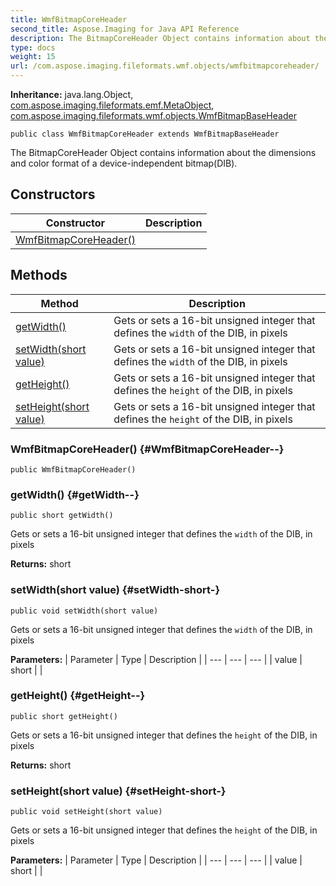 ```yaml
---
title: WmfBitmapCoreHeader
second_title: Aspose.Imaging for Java API Reference
description: The BitmapCoreHeader Object contains information about the dimensions     and color format of a device-independent bitmapDIB.
type: docs
weight: 15
url: /com.aspose.imaging.fileformats.wmf.objects/wmfbitmapcoreheader/
---
```

**Inheritance:**
java.lang.Object, [com.aspose.imaging.fileformats.emf.MetaObject](../../com.aspose.imaging.fileformats.emf/metaobject), [com.aspose.imaging.fileformats.wmf.objects.WmfBitmapBaseHeader](../../com.aspose.imaging.fileformats.wmf.objects/wmfbitmapbaseheader)
```
public class WmfBitmapCoreHeader extends WmfBitmapBaseHeader
```

The BitmapCoreHeader Object contains information about the dimensions and color format of a device-independent bitmap(DIB).
## Constructors

| Constructor | Description |
| --- | --- |
| [WmfBitmapCoreHeader()](#WmfBitmapCoreHeader--) |  |
## Methods

| Method | Description |
| --- | --- |
| [getWidth()](#getWidth--) | Gets or sets a 16-bit unsigned integer that defines the `width` of the DIB, in pixels |
| [setWidth(short value)](#setWidth-short-) | Gets or sets a 16-bit unsigned integer that defines the `width` of the DIB, in pixels |
| [getHeight()](#getHeight--) | Gets or sets a 16-bit unsigned integer that defines the `height` of the DIB, in pixels |
| [setHeight(short value)](#setHeight-short-) | Gets or sets a 16-bit unsigned integer that defines the `height` of the DIB, in pixels |
### WmfBitmapCoreHeader() {#WmfBitmapCoreHeader--}
```
public WmfBitmapCoreHeader()
```


### getWidth() {#getWidth--}
```
public short getWidth()
```


Gets or sets a 16-bit unsigned integer that defines the `width` of the DIB, in pixels

**Returns:**
short
### setWidth(short value) {#setWidth-short-}
```
public void setWidth(short value)
```


Gets or sets a 16-bit unsigned integer that defines the `width` of the DIB, in pixels

**Parameters:**
| Parameter | Type | Description |
| --- | --- | --- |
| value | short |  |

### getHeight() {#getHeight--}
```
public short getHeight()
```


Gets or sets a 16-bit unsigned integer that defines the `height` of the DIB, in pixels

**Returns:**
short
### setHeight(short value) {#setHeight-short-}
```
public void setHeight(short value)
```


Gets or sets a 16-bit unsigned integer that defines the `height` of the DIB, in pixels

**Parameters:**
| Parameter | Type | Description |
| --- | --- | --- |
| value | short |  |

